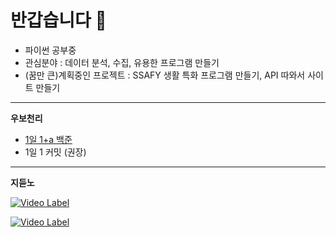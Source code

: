 # 반갑습니다 👋

- 파이썬 공부중
- 관심분야 : 데이터 분석, 수집, 유용한 프로그램 만들기
- (꿈만 큰)계획중인 프로젝트 : SSAFY 생활 특화 프로그램 만들기, API 따와서 사이트 만들기

---

**우보천리**

- [1일 1+a 백준](https://www.acmicpc.net/user/ensiso/)
- 1일 1 커밋 (권장)
---

**지듣노**

[![Video Label](http://img.youtube.com/vi/9qRCARM_LfE/0.jpg)](https://youtu.be/9qRCARM_LfE)

[![Video Label](http://img.youtube.com/vi/E244Db-Cd5I/0.jpg)](https://youtu.be/E244Db-Cd5I)

